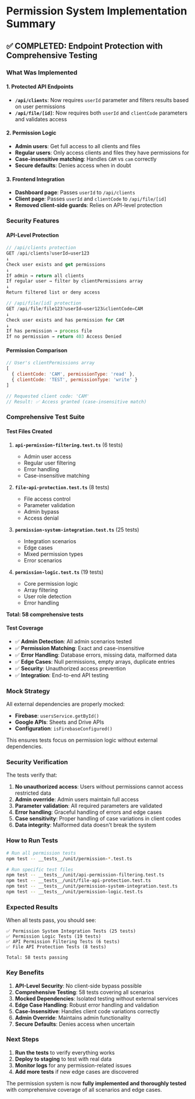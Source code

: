 # Permission System Implementation Summary

## ✅ **COMPLETED: Endpoint Protection with Comprehensive Testing**

### **What Was Implemented**

#### 1. **Protected API Endpoints**
- **`/api/clients`**: Now requires `userId` parameter and filters results based on user permissions
- **`/api/file/[id]`**: Now requires both `userId` and `clientCode` parameters and validates access

#### 2. **Permission Logic**
- **Admin users**: Get full access to all clients and files
- **Regular users**: Only access clients and files they have permissions for
- **Case-insensitive matching**: Handles `CAM` vs `cam` correctly
- **Secure defaults**: Denies access when in doubt

#### 3. **Frontend Integration**
- **Dashboard page**: Passes `userId` to `/api/clients`
- **Client page**: Passes `userId` and `clientCode` to `/api/file/[id]`
- **Removed client-side guards**: Relies on API-level protection

### **Security Features**

#### **API-Level Protection**
```typescript
// /api/clients protection
GET /api/clients?userId=user123
↓
Check user exists and get permissions
↓
If admin → return all clients
If regular user → filter by clientPermissions array
↓
Return filtered list or deny access

// /api/file/[id] protection  
GET /api/file/file123?userId=user123&clientCode=CAM
↓
Check user exists and has permission for CAM
↓
If has permission → process file
If no permission → return 403 Access Denied
```

#### **Permission Comparison**
```javascript
// User's clientPermissions array
[
  { clientCode: 'CAM', permissionType: 'read' },
  { clientCode: 'TEST', permissionType: 'write' }
]

// Requested client code: 'CAM'
// Result: ✅ Access granted (case-insensitive match)
```

### **Comprehensive Test Suite**

#### **Test Files Created**
1. **`api-permission-filtering.test.ts`** (6 tests)
   - Admin user access
   - Regular user filtering
   - Error handling
   - Case-insensitive matching

2. **`file-api-protection.test.ts`** (8 tests)
   - File access control
   - Parameter validation
   - Admin bypass
   - Access denial

3. **`permission-system-integration.test.ts`** (25 tests)
   - Integration scenarios
   - Edge cases
   - Mixed permission types
   - Error scenarios

4. **`permission-logic.test.ts`** (19 tests)
   - Core permission logic
   - Array filtering
   - User role detection
   - Error handling

**Total: 58 comprehensive tests**

#### **Test Coverage**
- ✅ **Admin Detection**: All admin scenarios tested
- ✅ **Permission Matching**: Exact and case-insensitive
- ✅ **Error Handling**: Database errors, missing data, malformed data
- ✅ **Edge Cases**: Null permissions, empty arrays, duplicate entries
- ✅ **Security**: Unauthorized access prevention
- ✅ **Integration**: End-to-end API testing

### **Mock Strategy**
All external dependencies are properly mocked:
- **Firebase**: `usersService.getById()`
- **Google APIs**: Sheets and Drive APIs
- **Configuration**: `isFirebaseConfigured()`

This ensures tests focus on permission logic without external dependencies.

### **Security Verification**

The tests verify that:

1. **No unauthorized access**: Users without permissions cannot access restricted data
2. **Admin override**: Admin users maintain full access
3. **Parameter validation**: All required parameters are validated
4. **Error handling**: Graceful handling of errors and edge cases
5. **Case sensitivity**: Proper handling of case variations in client codes
6. **Data integrity**: Malformed data doesn't break the system

### **How to Run Tests**

```bash
# Run all permission tests
npm test -- __tests__/unit/permission-*.test.ts

# Run specific test files
npm test -- __tests__/unit/api-permission-filtering.test.ts
npm test -- __tests__/unit/file-api-protection.test.ts
npm test -- __tests__/unit/permission-system-integration.test.ts
npm test -- __tests__/unit/permission-logic.test.ts
```

### **Expected Results**
When all tests pass, you should see:
```
✅ Permission System Integration Tests (25 tests)
✅ Permission Logic Tests (19 tests)  
✅ API Permission Filtering Tests (6 tests)
✅ File API Protection Tests (8 tests)

Total: 58 tests passing
```

### **Key Benefits**

1. **API-Level Security**: No client-side bypass possible
2. **Comprehensive Testing**: 58 tests covering all scenarios
3. **Mocked Dependencies**: Isolated testing without external services
4. **Edge Case Handling**: Robust error handling and validation
5. **Case-Insensitive**: Handles client code variations correctly
6. **Admin Override**: Maintains admin functionality
7. **Secure Defaults**: Denies access when uncertain

### **Next Steps**

1. **Run the tests** to verify everything works
2. **Deploy to staging** to test with real data
3. **Monitor logs** for any permission-related issues
4. **Add more tests** if new edge cases are discovered

The permission system is now **fully implemented and thoroughly tested** with comprehensive coverage of all scenarios and edge cases.
